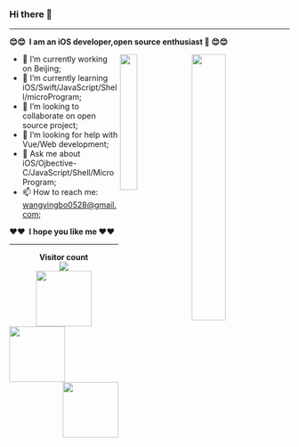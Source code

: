 ### Hi there 👋
----

**😊😊 &nbsp;I am an iOS developer,open source enthusiast &nbsp;😊😊**


<!-- https://github.com/anuraghazra/github-readme-stats/blob/master/readme_cn.md -->
<!-- <img align="right" src="https://github-readme-stats.vercel.app/api?username=ChenYilong&title_color=00FFBD&show_icons=true&icon_color=00FFBD&text_color=00FFBD&bg_color=01033F&hide_title=false" /> -->
<img  align="right" width="35%" src="https://github-readme-stats.vercel.app/api?username=wangyingbo&theme=radical&line_height=45&show_icons=1" />
<img align="right" width="25%" src="https://github-readme-stats.anuraghazra1.vercel.app/api/top-langs/?username=wangyingbo&theme=radical&hide_langs_below=0" />


- 🔭 I’m currently working on Beijing;
- 🌱 I’m currently learning iOS/Swift/JavaScript/Shell/microProgram;
- 👯 I’m looking to collaborate on open source project;
- 🤔 I’m looking for help with Vue/Web development;
- 💬 Ask me about iOS/Ojbective-C/JavaScript/Shell/MicroProgram;
- 📫 How to reach me: wangyingbo0528@gmail.com;
<!-- - 😄 Pronouns: ... -->
<!-- - ⚡ Fun fact: ... -->


**❤️❤️&nbsp; I hope you like me&nbsp;❤️❤️**

----
<p align="center"> 
  <b>Visitor count</b><br>
  <img src="https://profile-counter.glitch.me/wangyingbo/count.svg" /><br>
  <img src="https://gitee.com/wangyingbo/PrivateImages/raw/master/2020//maruko.gif" width="100">
  <img align="left" src="https://gitee.com/wangyingbo/PrivateImages/raw/master/2020//shin_chan.gif" width="100">
  <img align="right" src="https://gitee.com/wangyingbo/PrivateImages/raw/master/2020//shin_chan.gif" width="100">
</p>


<!-- https://raw.githubusercontent.com/wangyingbo/Leecason/master/pikachu.gif -->
<!-- <img align="right" src="https://gitee.com/wangyingbo/PrivateImages/raw/master/2020//pikachu.gif" width="200">  -->
<!-- https://raw.githubusercontent.com/wangyingbo/PrivateImages/master/2020/tenor.gif -->
<!-- <img align="center" src="https://gitee.com/wangyingbo/PrivateImages/raw/master/2020//tenor.gif" width="100">  -->
<!-- https://raw.githubusercontent.com/wangyingbo/Leecason/master/shin_chan.gif -->
<!-- <img align="left" src="https://gitee.com/wangyingbo/PrivateImages/raw/master/2020//shin_chan.gif" width="100">  -->


<!-- gitee上动图链接
![蜡笔小新](https://gitee.com/wangyingbo/PrivateImages/raw/master/2020//shin_chan.gif)
![马里奥](https://gitee.com/wangyingbo/PrivateImages/raw/master/2020//tenor.gif)
![小丸子](https://gitee.com/wangyingbo/PrivateImages/raw/master/2020//maruko.gif)
![皮卡丘](https://gitee.com/wangyingbo/PrivateImages/raw/master/2020//pikachu.gif)
-->






<!--
**wangyingbo/wangyingbo** is a ✨ _special_ ✨ repository because its `README.md` (this file) appears on your GitHub profile.

Here are some ideas to get you started:

- 🔭 I’m currently working on ...
- 🌱 I’m currently learning ...
- 👯 I’m looking to collaborate on ...
- 🤔 I’m looking for help with ...
- 💬 Ask me about ...
- 📫 How to reach me: ...
- 😄 Pronouns: ...
- ⚡ Fun fact: ...
-->
